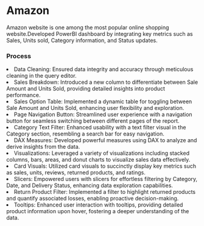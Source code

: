 # Amazon
  Amazon website is one among the most popular online shopping website.Developed PowerBI dashboard by integrating key metrics such as Sales, Units sold, Category information, and Status updates.

### Process
														
												
<li>Data Cleaning: Ensured data integrity and accuracy through meticulous cleaning in the query editor.</li>
														<li>Sales Breakdown: Introduced a new column to differentiate between Sale Amount and Units Sold, providing detailed insights into product performance.</li>
														<li>Sales Option Table: Implemented a dynamic table for toggling between Sale Amount and Units Sold, enhancing user flexibility and exploration.</li>
														<li>Page Navigation Button: Streamlined user experience with a navigation button for seamless switching between different pages of the report.</li>
														<li>Category Text Filter: Enhanced usability with a text filter visual in the Category section, resembling a search bar for easy navigation.</li>
														<li>DAX Measures: Developed powerful measures using DAX to analyze and derive insights from the data.</li>
														<li>Visualizations: Leveraged a variety of visualizations including stacked columns, bars, areas, and donut charts to visualize sales data effectively.</li>
														<li>Card Visuals: Utilized card visuals to succinctly display key metrics such as sales, units, reviews, returned products, and ratings.</li>
														<li>Slicers: Empowered users with slicers for effortless filtering by Category, Date, and Delivery Status, enhancing data exploration capabilities.</li>
														<li>Return Product Filter: Implemented a filter to highlight returned products and quantify associated losses, enabling proactive decision-making.</li>
														<li>Tooltips: Enhanced user interaction with tooltips, providing detailed product information upon hover, fostering a deeper understanding of the data.</li>
